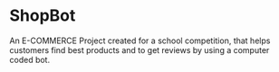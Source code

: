 # ShopBot
An E-COMMERCE Project created for a school competition, that helps customers find best products and to get reviews by using a computer coded bot.
